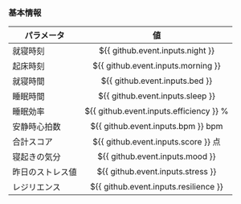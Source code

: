 ### 基本情報
| パラメータ | 値 |
| --- | :---: |
| 就寝時刻 | ${{ github.event.inputs.night }} |
| 起床時刻 | ${{ github.event.inputs.morning }} |
| 就寝時間 | ${{ github.event.inputs.bed }} |
| 睡眠時間 | ${{ github.event.inputs.sleep }} |
| 睡眠効率 | ${{ github.event.inputs.efficiency }} % |
| 安静時心拍数 | ${{ github.event.inputs.bpm }} bpm |
| 合計スコア | ${{ github.event.inputs.score }} 点 |
| 寝起きの気分 | ${{ github.event.inputs.mood }} |
| 昨日のストレス値 | ${{ github.event.inputs.stress }} |
| レジリエンス | ${{ github.event.inputs.resilience }} |
